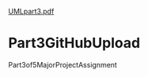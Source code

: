 [UMLpart3.pdf](https://github.com/StockSlayer/Part3GitHubUpload/files/10117832/UMLpart3.pdf)
# Part3GitHubUpload
Part3of5MajorProjectAssignment
